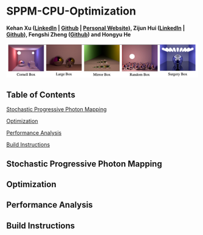 SPPM-CPU-Optimization
=====================================
**Kehan Xu ([LinkedIn](https://www.linkedin.com/in/kehan-xu-356139159/) | [Github](https://github.com/Fiona730) | [Personal Website](https://fiona730.github.io)), Zijun Hui ([LinkedIn](https://www.linkedin.com/in/kehan-xu-356139159/) | [Github](https://github.com/Fiona730)), Fengshi Zheng ([Github](https://github.com/JamesZFS)) and Hongyu He**

<p align="center"><img src="img/teaser.png"></p>

## Table of Contents
[Stochastic Progressive Photon Mapping](#stochastic-progressive-photon-mapping)

[Optimization](#optimization)

[Performance Analysis](#performance-analysis)

[Build Instructions](#build-instructions)

<a name="stochastic-progressive-photon-mapping"/> 

## Stochastic Progressive Photon Mapping

<a name="optimization"/> 

## Optimization

<a name="performance-analysis"/> 

## Performance Analysis

<a name="build-instructions"/> 

## Build Instructions